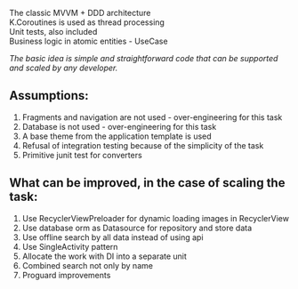 The classic MVVM + DDD architecture  
K.Coroutines is used as thread processing  
Unit tests, also included  
Business logic in atomic entities - UseCase  

_The basic idea is simple and straightforward code that can be supported and scaled by any developer._

## Assumptions:
1) Fragments and navigation are not used - over-engineering for this task
2) Database is not used - over-engineering for this task
3) A base theme from the application template is used
4) Refusal of integration testing because of the simplicity of the task
5) Primitive junit test for converters

## What can be improved, in the case of scaling the task:
1) Use RecyclerViewPreloader for dynamic loading images in RecyclerView
2) Use database orm as Datasource for repository and store data
3) Use offline search by all data instead of using api
4) Use SingleActivity pattern
5) Allocate the work with DI into a separate unit
6) Combined search not only by name
7) Proguard improvements